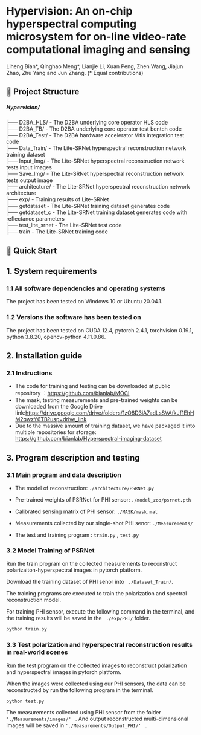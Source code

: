# Hypervision: An on-chip hyperspectral computing microsystem for on-line video-rate computational imaging and sensing

Liheng Bian\*, Qinghao Meng\*, Lianjie Li, Xuan Peng, Zhen Wang, Jiajun Zhao, Zhu Yang and Jun Zhang. (* Equal contributions)

## 📁 Project Structure

##### Hypervision/ 

  ├── D2BA_HLS/              - The D2BA underlying core operator HLS code  
  ├── D2BA_TB/               - The D2BA underlying core operator test bentch code  
  ├── D2BA_Test/             - The D2BA hardware accelerator Vitis integration test code      
  ├── Data_Train/            - The Lite-SRNet hyperspectral reconstruction network training dataset  
  ├── Input_Img/             - The Lite-SRNet hyperspectral reconstruction network tests input images   
  ├── Save_Img/              - The Lite-SRNet hyperspectral reconstruction network tests output image   
  ├── architecture/          - The Lite-SRNet hyperspectral reconstruction network architecture   
  ├── exp/                   - Training results of Lite-SRNet   
  ├── getdataset             - The Lite-SRNet training dataset generates code   
  ├── getdataset_c           - The Lite-SRNet training dataset generates code with reflectance parameters  
  ├── test_lite_srnet        - The Lite-SRNet test code   
  ├── train                  - The Lite-SRNet training code 
  
## 🚀 Quick Start
## 1. System requirements

### 1.1 All software dependencies and operating systems

The project has been tested on Windows 10 or Ubuntu 20.04.1.

### 1.2 Versions the software has been tested on

The project has been tested on CUDA 12.4, pytorch 2.4.1, torchvision 0.19.1,  python 3.8.20, opencv-python 4.11.0.86. 



## 2. Installation guide

### 2.1 Instructions

- The code for training and testing can be downloaded at public repository ：https://github.com/bianlab/MOCI
- The mask, testing measurements and pre-trained weights can be downloaded from the Google Drive link:https://drive.google.com/drive/folders/1zO8D3iA7adLsSVAfkJf1EhHM2qwzY6TB?usp=drive_link
- Due to the massive amount of training dataset, we have packaged it into multiple repositories for storage: https://github.com/bianlab/Hyperspectral-imaging-dataset



## 3. Program description and testing

### 3.1 Main program and data description

- The model of reconstruction:  `./architecture/PSRNet.py` 

- Pre-trained weights of PSRNet for PHI sensor:   `./model_zoo/psrnet.pth` 

- Calibrated sensing matrix of PHI sensor:   `./MASK/mask.mat` 

- Measurements collected by our single-shot PHI senor:   `./Measurements/` 

- The test and training program :    `train.py` , `test.py` 

  

### 3.2 Model Training of PSRNet

Run the train program on the collected measurements to reconstruct polarizaiton-hyperspectral images in pytorch platform.

Download the training dataset of PHI senor into ` ./Dataset_Train/`. 

The training programs are executed to train the polarization and spectral reconstruction model. 

For training PHI sensor,  execute the following command in the terminal, and the training results will be saved in the ` ./exp/PHI/` folder.

```python
python train.py 
```



### 3.3 Test polarization and hyperspectral reconstruction results in real-world scenes

Run the test program on the collected images to reconstruct polarization and hyperspectral images in pytorch platform.

When the images were collected using our PHI sensors,  the data can be reconstructed by run the following program in the terminal.

```python
python test.py
```

The measurements collected using PHI sensor from the folder  `'./Measurements/images/' `  . And output reconstructed multi-dimensional images  will be saved in  `'./Measurements/Output_PHI/' `  .
